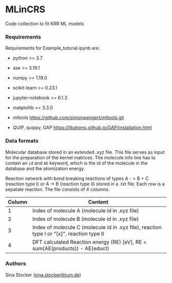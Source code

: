 # MLinCRS

Code collection to fit KRR ML models

### Requirements
Requirements for Example_tutorial.ipynb are:

* python            >= 3.7
* ase               >= 3.19.1
* numpy             >= 1.19.0
* scikit-learn      >= 0.23.1
* jupyter-notebook  >= 6.1.3
* matplotlib        >= 3.3.0

* mltools           https://github.com/simonwengert/mltools.git
* QUIP, quippy, GAP https://libatoms.github.io/GAP/installation.html

### Data formats
Molecular database stored in an extended .xyz file. This file serves as
input for the preparation of the kernel matrices.
The molecule info line has to contain an `id` and `AE` keyword, which is
the id of the molecule in the database and the atomization energy.

Reaction network with bond breaking reactions of types A - > B + C
(reaction type I) or A -> B (reaction type II) stored in a .txt file.
Each row is a sepatate reaction. The file consists of 4 columns.

|Column  | Content                                                                                      |
|--------|----------------------------------------------------------------------------------------------|
|1       | Index of molecule A (molecule id in .xyz file)                                               |
|2       | Index of molecule B (molecule id in .xyz file)                                               |
|3       | Index of molecule C (molecule id in .xyz file), reaction type I or "[x]", reaction type II   |
|4       | DFT calculated Reaction energy (RE) [eV], RE = sum(AE(products)) - AE(educt)                 |

### Authors
Sina Stocker (sina.stocker@tum.de)
